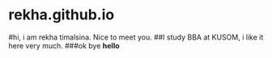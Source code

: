 # rekha.github.io
#hi, i am rekha timalsina. Nice to meet you. 
##I study BBA at KUSOM, i like it here very much. 
###ok bye
**hello** 
